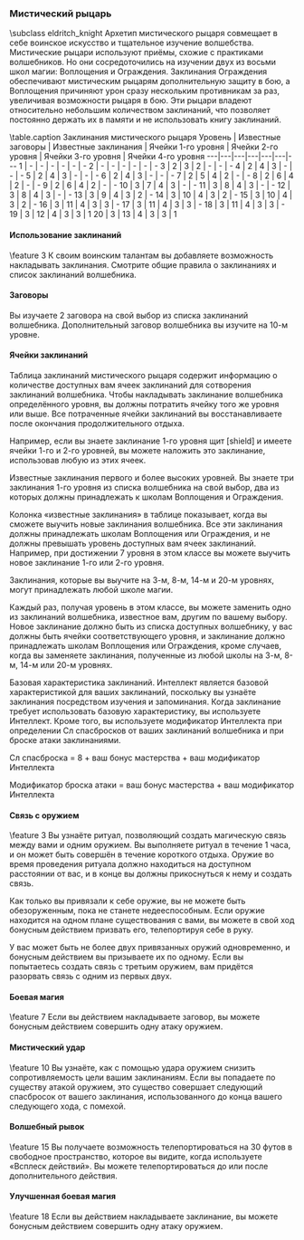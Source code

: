 ### Мистический рыцарь
\subclass eldritch_knight
Архетип мистического рыцаря совмещает в себе воинское искусство и тщательное изучение волшебства. Мистические рыцари используют приёмы, схожие с практиками волшебников. Но они сосредоточились на изучении двух из восьми школ магии: Воплощения и Ограждения. Заклинания Ограждения обеспечивают мистическим рыцарям дополнительную защиту в бою, а Воплощения причиняют урон сразу нескольким противникам за раз, увеличивая возможности рыцаря в бою. Эти рыцари владеют относительно небольшим количеством заклинаний, что позволяет постоянно держать их в памяти и не использовать книгу заклинаний.

\table.caption Заклинания мистического рыцаря
Уровень | Известные заговоры | Известные заклинания | Ячейки 1-го уровня | Ячейки 2-го уровня | Ячейки 3-го уровня | Ячейки 4-го уровня
---|---|---|---|---|---|---
1 | - | - | - | - | - | -
2 | - | - | - | - | - | -
3 | 2 | 3 | 2 | - | - | -
4 | 2 | 4 | 3 | - | - | -
5 | 2 | 4 | 3 | - | - | -
6 | 2 | 4 | 3 | - | - | -
7 | 2 | 5 | 4 | 2 | - | -
8 | 2 | 6 | 4 | 2 | - | -
9 | 2 | 6 | 4 | 2 | - | -
10 | 3 | 7 | 4 | 3 | - | -
11 | 3 | 8 | 4 | 3 | - | -
12 | 3 | 8 | 4 | 3 | - | -
13 | 3 | 9 | 4 | 3 | 2 |	-
14 | 3 | 10	|	4	|	3	|	2	|	-
15 | 3 | 10	| 4	|	3	|	2	|	-
16 | 3 | 11	|	4	|	3	|	3	|	-
17 | 3 | 11	|	4	|	3	|	3	|	-
18 | 3 | 11	|	4	|	3	|	3	|	-
19 | 3 | 12	|	4	|	3	|	3	|	1
20 | 3 | 13	| 4	|	3	|	3	|	1

#### Использование заклинаний
\feature 3
К своим воинским талантам вы добавляете возможность накладывать заклинания. Смотрите общие правила о заклинаниях и список заклинаний волшебника.

#### Заговоры
Вы изучаете 2 заговора на свой выбор из списка заклинаний волшебника. Дополнительный заговор волшебника вы изучите на 10-м уровне.

#### Ячейки заклинаний
Таблица заклинаний мистического рыцаря содержит информацию о количестве доступных вам ячеек заклинаний для сотворения заклинаний волшебника. Чтобы накладывать заклинание волшебника определённого уровня, вы должны потратить ячейку того же уровня или выше. Все потраченные ячейки заклинаний вы восстанавливаете после окончания продолжительного отдыха.

Например, если вы знаете заклинание 1-го уровня щит [shield] и имеете ячейки 1-го и 2-го уровней, вы можете наложить это заклинание, использовав любую из этих ячеек.

Известные заклинания первого и более высоких уровней. Вы знаете три заклинания 1-го уровня из списка волшебника на свой выбор, два из которых должны принадлежать к школам Воплощения и Ограждения.

Колонка «известные заклинания» в таблице показывает, когда вы сможете выучить новые заклинания волшебника. Все эти заклинания должны принадлежать школам Воплощения или Ограждения, и не должны превышать уровень доступных вам ячеек заклинаний. Например, при достижении 7 уровня в этом классе вы можете выучить новое заклинание 1-го или 2-го уровня.

Заклинания, которые вы выучите на 3-м, 8-м, 14-м и 20-м уровнях, могут принадлежать любой школе магии.

Каждый раз, получая уровень в этом классе, вы можете заменить одно из заклинаний волшебника, известное вам, другим по вашему выбору. Новое заклинание должно быть из списка доступных волшебнику, у вас должны быть ячейки соответствующего уровня, и заклинание должно принадлежать школам Воплощения или Ограждения, кроме случаев, когда вы заменяете заклинания, полученные из любой школы на 3-м, 8-м, 14-м или 20-м уровнях.

Базовая характеристика заклинаний. Интеллект является базовой характеристикой для ваших заклинаний, поскольку вы узнаёте заклинания посредством изучения и запоминания. Когда заклинание требует использовать базовую характеристику, вы используете Интеллект. Кроме того, вы используете модификатор Интеллекта при определении Сл спасбросков от ваших заклинаний волшебника и при броске атаки заклинаниями.

Сл спасброска = 8 + ваш бонус мастерства + ваш модификатор Интеллекта

Модификатор броска атаки = ваш бонус мастерства + ваш модификатор Интеллекта

#### Связь с оружием
\feature 3
Вы узнаёте ритуал, позволяющий создать магическую связь между вами и одним оружием. Вы выполняете ритуал в течение 1 часа, и он может быть совершён в течение короткого отдыха. Оружие во время проведения ритуала должно находиться на доступном расстоянии от вас, и в конце вы должны прикоснуться к нему и создать связь.

Как только вы привязали к себе оружие, вы не можете быть обезоруженным, пока не станете недееспособным. Если оружие находится на одном плане существования с вами, вы можете в свой ход бонусным действием призвать его, телепортируя себе в руку.

У вас может быть не более двух привязанных оружий одновременно, и бонусным действием вы призываете их по одному. Если вы попытаетесь создать связь с третьим оружием, вам придётся разорвать связь с одним из первых двух.

#### Боевая магия
\feature 7
Если вы действием накладываете заговор, вы можете бонусным действием совершить одну атаку оружием.

#### Мистический удар
\feature 10
Вы узнаёте, как с помощью удара оружием снизить сопротивляемость цели вашим заклинаниям. Если вы попадаете по существу атакой оружием, это существо совершает следующий спасбросок от вашего заклинания, использованного до конца вашего следующего хода, с помехой.

#### Волшебный рывок
\feature 15
Вы получаете возможность телепортироваться на 30 футов в свободное пространство, которое вы видите, когда используете «Всплеск действий». Вы можете телепортироваться до или после дополнительного действия.

#### Улучшенная боевая магия
\feature 18
Если вы действием накладываете заклинание, вы можете бонусным действием совершить одну атаку оружием.
